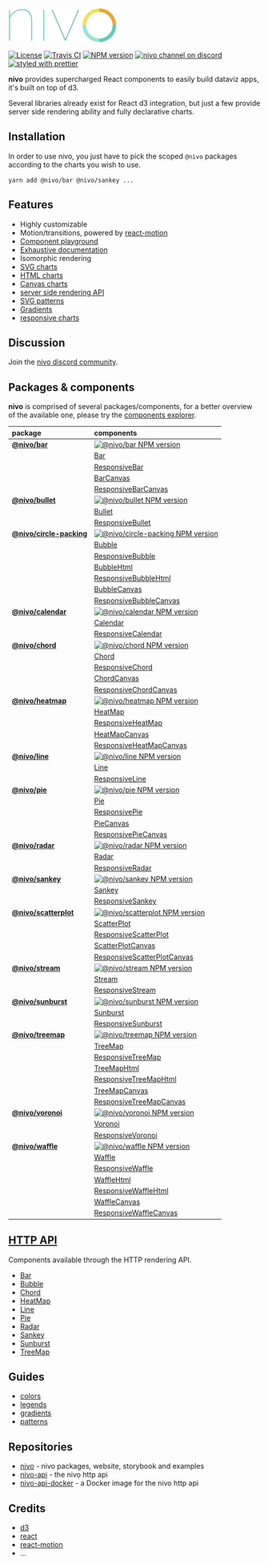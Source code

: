 <img alt="nivo" src="https://raw.githubusercontent.com/plouc/nivo/master/nivo.png" width="216" height="68"/>

[![License][license-image]][license-url]
[![Travis CI][travis-image]][travis-url]
[![NPM version][npm-image]][npm-url]
[![nivo channel on discord](https://img.shields.io/badge/discord-nivo-61dafb.svg?style=flat-square)](https://discord.gg/n7Ft74f)
[![styled with prettier][prettier-image]][prettier-url]

**nivo** provides supercharged React components to easily build dataviz apps,
it's built on top of d3.

Several libraries already exist for React d3 integration,
but just a few provide server side rendering ability and fully declarative charts.

## Installation

In order to use nivo, you just have to pick the scoped `@nivo` packages according to the charts you wish to use.

```
yarn add @nivo/bar @nivo/sankey ...
```

## Features

-   Highly customizable
-   Motion/transitions, powered by [react-motion](https://github.com/chenglou/react-motion)
-   [Component playground](http://nivo.rocks)
-   [Exhaustive documentation](http://nivo.rocks)
-   Isomorphic rendering
-   [SVG charts](http://nivo.rocks/components?filter=svg)
-   [HTML charts](http://nivo.rocks/components?filter=html)
-   [Canvas charts](http://nivo.rocks/components?filter=canvas)
-   [server side rendering API](https://github.com/plouc/nivo-api)
-   [SVG patterns](http://nivo.rocks/guides/patterns)
-   [Gradients](http://nivo.rocks/guides/gradients)
-   [responsive charts](http://nivo.rocks/components?q=responsive)

## Discussion

Join the [nivo discord community](https://discord.gg/n7Ft74f).

## Packages & components

**nivo** is comprised of several packages/components, for a better overview of the available one,
please try the [components explorer](http://nivo.rocks/components).

| package                                                                                       | components                                                                                                                                                         |
| :-------------------------------------------------------------------------------------------- | :----------------------------------------------------------------------------------------------------------------------------------------------------------------- |
| [**@nivo/bar**](https://github.com/plouc/nivo/tree/master/packages/bar)                       | [![@nivo/bar NPM version](https://img.shields.io/npm/v/@nivo/bar.svg?style=flat-square)](https://www.npmjs.com/package/@nivo/bar)                                  |
|                                                                                               | [Bar](http://nivo.rocks/bar)                                                                                                                                       |
|                                                                                               | [ResponsiveBar](http://nivo.rocks/bar)                                                                                                                             |
|                                                                                               | [BarCanvas](http://nivo.rocks/bar/canvas)                                                                                                                          |
|                                                                                               | [ResponsiveBarCanvas](http://nivo.rocks/bar/canvas)                                                                                                                |
| [**@nivo/bullet**](https://github.com/plouc/nivo/tree/master/packages/bullet)                 | [![@nivo/bullet NPM version](https://img.shields.io/npm/v/@nivo/bullet.svg?style=flat-square)](https://www.npmjs.com/package/@nivo/bullet)                         |
|                                                                                               | [Bullet](http://nivo.rocks/bullet)                                                                                                                                 |
|                                                                                               | [ResponsiveBullet](http://nivo.rocks/bullet)                                                                                                                       |
| [**@nivo/circle-packing**](https://github.com/plouc/nivo/tree/master/packages/circle-packing) | [![@nivo/circle-packing NPM version](https://img.shields.io/npm/v/@nivo/circle-packing.svg?style=flat-square)](https://www.npmjs.com/package/@nivo/circle-packing) |
|                                                                                               | [Bubble](http://nivo.rocks/bubble)                                                                                                                                 |
|                                                                                               | [ResponsiveBubble](http://nivo.rocks/bubble)                                                                                                                       |
|                                                                                               | [BubbleHtml](http://nivo.rocks/bubble/html)                                                                                                                        |
|                                                                                               | [ResponsiveBubbleHtml](http://nivo.rocks/bubble/html)                                                                                                              |
|                                                                                               | [BubbleCanvas](http://nivo.rocks/bubble/canvas)                                                                                                                    |
|                                                                                               | [ResponsiveBubbleCanvas](http://nivo.rocks/bubble/canvas)                                                                                                          |
| [**@nivo/calendar**](https://github.com/plouc/nivo/tree/master/packages/calendar)             | [![@nivo/calendar NPM version](https://img.shields.io/npm/v/@nivo/calendar.svg?style=flat-square)](https://www.npmjs.com/package/@nivo/calendar)                   |
|                                                                                               | [Calendar](http://nivo.rocks/calendar)                                                                                                                             |
|                                                                                               | [ResponsiveCalendar](http://nivo.rocks/calendar)                                                                                                                   |
| [**@nivo/chord**](https://github.com/plouc/nivo/tree/master/packages/chord)                   | [![@nivo/chord NPM version](https://img.shields.io/npm/v/@nivo/chord.svg?style=flat-square)](https://www.npmjs.com/package/@nivo/chord)                            |
|                                                                                               | [Chord](http://nivo.rocks/chord)                                                                                                                                   |
|                                                                                               | [ResponsiveChord](http://nivo.rocks/chord)                                                                                                                         |
|                                                                                               | [ChordCanvas](http://nivo.rocks/chord/canvas)                                                                                                                      |
|                                                                                               | [ResponsiveChordCanvas](http://nivo.rocks/chord/canvas)                                                                                                            |
| [**@nivo/heatmap**](https://github.com/plouc/nivo/tree/master/packages/heatmap)               | [![@nivo/heatmap NPM version](https://img.shields.io/npm/v/@nivo/heatmap.svg?style=flat-square)](https://www.npmjs.com/package/@nivo/heatmap)                      |
|                                                                                               | [HeatMap](http://nivo.rocks/heatmap)                                                                                                                               |
|                                                                                               | [ResponsiveHeatMap](http://nivo.rocks/heatmap)                                                                                                                     |
|                                                                                               | [HeatMapCanvas](http://nivo.rocks/heatmap/canvas)                                                                                                                  |
|                                                                                               | [ResponsiveHeatMapCanvas](http://nivo.rocks/heatmap/canvas)                                                                                                        |
| [**@nivo/line**](https://github.com/plouc/nivo/tree/master/packages/line)                     | [![@nivo/line NPM version](https://img.shields.io/npm/v/@nivo/line.svg?style=flat-square)](https://www.npmjs.com/package/@nivo/line)                               |
|                                                                                               | [Line](http://nivo.rocks/line)                                                                                                                                     |
|                                                                                               | [ResponsiveLine](http://nivo.rocks/line)                                                                                                                           |
| [**@nivo/pie**](https://github.com/plouc/nivo/tree/master/packages/pie)                       | [![@nivo/pie NPM version](https://img.shields.io/npm/v/@nivo/pie.svg?style=flat-square)](https://www.npmjs.com/package/@nivo/pie)                                  |
|                                                                                               | [Pie](http://nivo.rocks/pie)                                                                                                                                       |
|                                                                                               | [ResponsivePie](http://nivo.rocks/pie)                                                                                                                             |
|                                                                                               | [PieCanvas](http://nivo.rocks/pie/canvas)                                                                                                                          |
|                                                                                               | [ResponsivePieCanvas](http://nivo.rocks/pie/canvas)                                                                                                                |
| [**@nivo/radar**](https://github.com/plouc/nivo/tree/master/packages/radar)                   | [![@nivo/radar NPM version](https://img.shields.io/npm/v/@nivo/radar.svg?style=flat-square)](https://www.npmjs.com/package/@nivo/radar)                            |
|                                                                                               | [Radar](http://nivo.rocks/radar)                                                                                                                                   |
|                                                                                               | [ResponsiveRadar](http://nivo.rocks/radar)                                                                                                                         |
| [**@nivo/sankey**](https://github.com/plouc/nivo/tree/master/packages/sankey)                 | [![@nivo/sankey NPM version](https://img.shields.io/npm/v/@nivo/sankey.svg?style=flat-square)](https://www.npmjs.com/package/@nivo/sankey)                         |
|                                                                                               | [Sankey](http://nivo.rocks/sankey)                                                                                                                                 |
|                                                                                               | [ResponsiveSankey](http://nivo.rocks/sankey)                                                                                                                       |
| [**@nivo/scatterplot**](https://github.com/plouc/nivo/tree/master/packages/scatterplot)       | [![@nivo/scatterplot NPM version](https://img.shields.io/npm/v/@nivo/scatterplot.svg?style=flat-square)](https://www.npmjs.com/package/@nivo/scatterplot)          |
|                                                                                               | [ScatterPlot](http://nivo.rocks/scatterplot)                                                                                                                       |
|                                                                                               | [ResponsiveScatterPlot](http://nivo.rocks/scatterplot)                                                                                                             |
|                                                                                               | [ScatterPlotCanvas](http://nivo.rocks/scatterplot/canvas)                                                                                                          |
|                                                                                               | [ResponsiveScatterPlotCanvas](http://nivo.rocks/scatterplot/canvas)                                                                                                |
| [**@nivo/stream**](https://github.com/plouc/nivo/tree/master/packages/stream)                 | [![@nivo/stream NPM version](https://img.shields.io/npm/v/@nivo/stream.svg?style=flat-square)](https://www.npmjs.com/package/@nivo/stream)                         |
|                                                                                               | [Stream](http://nivo.rocks/stream)                                                                                                                                 |
|                                                                                               | [ResponsiveStream](http://nivo.rocks/stream)                                                                                                                       |
| [**@nivo/sunburst**](https://github.com/plouc/nivo/tree/master/packages/sunburst)             | [![@nivo/sunburst NPM version](https://img.shields.io/npm/v/@nivo/sunburst.svg?style=flat-square)](https://www.npmjs.com/package/@nivo/sunburst)                   |
|                                                                                               | [Sunburst](http://nivo.rocks/sunburst)                                                                                                                             |
|                                                                                               | [ResponsiveSunburst](http://nivo.rocks/sunburst)                                                                                                                   |
| [**@nivo/treemap**](https://github.com/plouc/nivo/tree/master/packages/treemap)               | [![@nivo/treemap NPM version](https://img.shields.io/npm/v/@nivo/treemap.svg?style=flat-square)](https://www.npmjs.com/package/@nivo/treemap)                      |
|                                                                                               | [TreeMap](http://nivo.rocks/treemap)                                                                                                                               |
|                                                                                               | [ResponsiveTreeMap](http://nivo.rocks/treemap)                                                                                                                     |
|                                                                                               | [TreeMapHtml](http://nivo.rocks/treemap/html)                                                                                                                      |
|                                                                                               | [ResponsiveTreeMapHtml](http://nivo.rocks/treemap/html)                                                                                                            |
|                                                                                               | [TreeMapCanvas](http://nivo.rocks/treemap/canvas)                                                                                                                  |
|                                                                                               | [ResponsiveTreeMapCanvas](http://nivo.rocks/treemap/canvas)                                                                                                        |
| [**@nivo/voronoi**](https://github.com/plouc/nivo/tree/master/packages/voronoi)               | [![@nivo/voronoi NPM version](https://img.shields.io/npm/v/@nivo/voronoi.svg?style=flat-square)](https://www.npmjs.com/package/@nivo/voronoi)                      |
|                                                                                               | [Voronoi](http://nivo.rocks/voronoi)                                                                                                                               |
|                                                                                               | [ResponsiveVoronoi](http://nivo.rocks/voronoi)                                                                                                                     |
| [**@nivo/waffle**](https://github.com/plouc/nivo/tree/master/packages/waffle)                 | [![@nivo/waffle NPM version](https://img.shields.io/npm/v/@nivo/waffle.svg?style=flat-square)](https://www.npmjs.com/package/@nivo/waffle)                         |
|                                                                                               | [Waffle](http://nivo.rocks/waffle)                                                                                                                                 |
|                                                                                               | [ResponsiveWaffle](http://nivo.rocks/waffle)                                                                                                                       |
|                                                                                               | [WaffleHtml](http://nivo.rocks/waffle/html)                                                                                                                        |
|                                                                                               | [ResponsiveWaffleHtml](http://nivo.rocks/waffle/html)                                                                                                              |
|                                                                                               | [WaffleCanvas](http://nivo.rocks/waffle/canvas)                                                                                                                    |
|                                                                                               | [ResponsiveWaffleCanvas](http://nivo.rocks/waffle/canvas)                                                                                                          |

## [HTTP API](https://github.com/plouc/nivo-api)

Components available through the HTTP rendering API.

-   [Bar](https://nivo-api.herokuapp.com/samples/bar.svg)
-   [Bubble](https://nivo-api.herokuapp.com/samples/bubble.svg)
-   [Chord](https://nivo-api.herokuapp.com/samples/chord.svg)
-   [HeatMap](https://nivo-api.herokuapp.com/samples/heatmap.svg)
-   [Line](https://nivo-api.herokuapp.com/samples/line.svg)
-   [Pie](https://nivo-api.herokuapp.com/samples/pie.svg)
-   [Radar](https://nivo-api.herokuapp.com/samples/radar.svg)
-   [Sankey](https://nivo-api.herokuapp.com/samples/sankey.svg)
-   [Sunburst](https://nivo-api.herokuapp.com/samples/sunburst.svg)
-   [TreeMap](https://nivo-api.herokuapp.com/samples/treemap.svg)

## Guides

-   [colors](http://nivo.rocks/guides/colors)
-   [legends](http://nivo.rocks/guides/legends)
-   [gradients](http://nivo.rocks/guides/gradients)
-   [patterns](http://nivo.rocks/guides/patterns)

## Repositories

-   [nivo](https://github.com/plouc/nivo) - nivo packages, website, storybook and examples
-   [nivo-api](https://github.com/plouc/nivo-api) - the nivo http api
-   [nivo-api-docker](https://github.com/plouc/nivo-api-docker) - a Docker image for the nivo http api

## Credits

-   [d3](https://d3js.org/)
-   [react](https://facebook.github.io/react/)
-   [react-motion](https://github.com/chenglou/react-motion)
-   …

[license-image]: https://img.shields.io/github/license/plouc/nivo.svg?style=flat-square
[license-url]: https://github.com/plouc/nivo/blob/master/LICENSE.md
[npm-image]: https://img.shields.io/npm/v/@nivo/core.svg?style=flat-square
[npm-url]: https://www.npmjs.com/~nivo
[travis-image]: https://img.shields.io/travis/plouc/nivo.svg?style=flat-square
[travis-url]: https://travis-ci.org/plouc/nivo
[prettier-image]: https://img.shields.io/badge/styled_with-prettier-ff69b4.svg?style=flat-square
[prettier-url]: https://github.com/prettier/prettier
